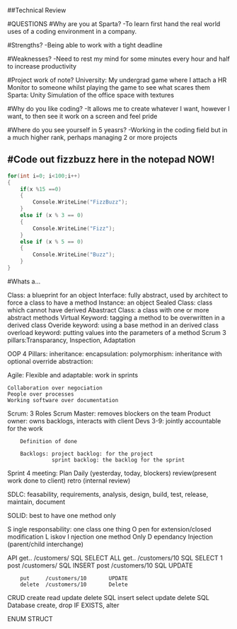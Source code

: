 ##Technical Review

#QUESTIONS
#Why are you at Sparta?
-To learn first hand the real world uses of a coding environment in a company.

#Strengths?
-Being able to work with a tight deadline

#Weaknesses?
-Need to rest my mind for some minutes every hour and half to increase productivity

#Project work of note?
	University: My undergrad game where I attach a HR Monitor to someone whilst playing the game to see what scares them
	Sparta: Unity Simulation of the office space with textures

#Why do you like coding?
-It allows me to create whatever I want, however I want, to then see it work on a screen and feel pride

#Where do you see yourself in 5 yeasrs?
-Working in the coding field but in a much higher rank, perhaps managing 2 or more projects

#Code out fizzbuzz here in the notepad NOW!
-
```c
for(int i=0; i<100;i++)
{
    if(x %15 ==0)
    {
        Console.WriteLine("FizzBuzz");
    }
    else if (x % 3 == 0)
    {
        Console.WriteLine("Fizz");
    }
    else if (x % 5 == 0)
    {
        Console.WriteLine("Buzz");
    }
}
```

#Whats a...

Class: a blueprint for an object
Interface: fully abstract, used by architect to force a class to have a method
Instance: an object 
Sealed Class: class which cannot have derived
Abastract Class: a class with one or more abstract methods
Virtual Keyword: tagging a method to be overwritten in a derived class
Overide keyword: using a base method in an derived class
overload keyword: putting values into the parameters of a method
Scrum 3 pillars:Transparancy, Inspection, Adaptation

OOP 4 Pillars: 
	 inheritance:
	 encapsulation: 
	 polymorphism: inheritance with optional override
	 abstraction:

Agile:
	Flexible and adaptable: work in sprints

	Collaboration over negociation
	People over processes
	Working software over documentation

Scrum: 3 Roles
		Scrum Master: removes blockers on the team
		Product owner: owns backlogs, interacts with client
		Devs 3-9: jointly accountable for the work

		Definition of done

		Backlogs: project backlog: for the project
				  sprint backlog: the backlog for the sprint

Sprint 4 meeting: Plan
				  Daily (yesterday, today, blockers)
				  review(present work done to client)
				  retro (internal review)
		
SDLC: 	feasability, requirements, analysis, design, build, test, release, maintain, document


SOLID: best to have one method only

S ingle responsability: one class one thing
O pen for extension/closed modification
L iskov
I njection one method Only
D ependancy Injection (parent/child interchange)

API
		get.. 	/customers/			SQL SELECT ALL
		get.. 	/customers/10		SQL SELECT 1
		post 	/customers/			SQL INSERT
		post 	/customers/10		SQL UPDATE

		put 	/customers/10		UPDATE
		delete 	/customers/10 		Delete

CRUD 			create read update delete
SQL		 		insert select update delete
SQL Database	create, drop IF EXISTS, alter

ENUM
STRUCT



